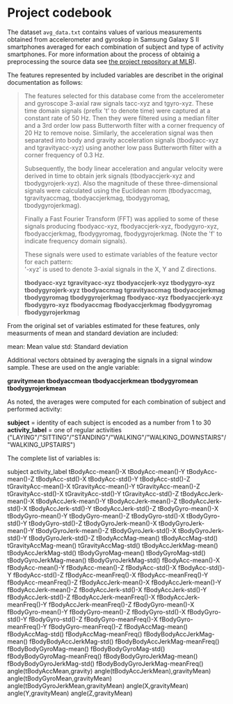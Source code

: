 Project codebook 
=================

The dataset `avg_data.txt` contains values of various measurements obtained from accelerometer and gyroskop in Samsung Galaxy S II smartphones averaged for each combination of subject and type of activity smartphones. For more information about the process of obtainig a preprocessing the source data see [the project repository at MLR](http://archive.ics.uci.edu/ml/datasets/Human+Activity+Recognition+Using+Smartphones)).

The features represented by included variables are describet in the original documentation as follows:

>The features selected for this database come from the accelerometer and gyroscope 3-axial raw signals tacc-xyz and tgyro-xyz. These time domain signals (prefix 't' to denote time) were captured at a constant rate of 50 Hz. Then they were filtered using a median filter and a 3rd order low pass Butterworth filter with a corner frequency of 20 Hz to remove noise. Similarly, the acceleration signal was then separated into body and gravity acceleration signals (tbodyacc-xyz and tgravityacc-xyz) using another low pass Butterworth filter with a corner frequency of 0.3 Hz. 
>
>Subsequently, the body linear acceleration and angular velocity were derived in time to obtain jerk signals (tbodyaccjerk-xyz and tbodygyrojerk-xyz). Also the magnitude of these three-dimensional signals were calculated using the Euclidean norm (tbodyaccmag, tgravityaccmag, tbodyaccjerkmag, tbodygyromag, tbodygyrojerkmag). 
>
>Finally a Fast Fourier Transform (FFT) was applied to some of these signals producing fbodyacc-xyz, fbodyaccjerk-xyz, fbodygyro-xyz, fbodyaccjerkmag, fbodygyromag, fbodygyrojerkmag. (Note the 'f' to indicate frequency domain signals). 
>
>These signals were used to estimate variables of the feature vector for each pattern:  
'-xyz' is used to denote 3-axial signals in the X, Y and Z directions.
>
>**tbodyacc-xyz**
>**tgravityacc-xyz**
>**tbodyaccjerk-xyz**
>**tbodygyro-xyz**
>**tbodygyrojerk-xyz**
>**tbodyaccmag**
>**tgravityaccmag**
>**tbodyaccjerkmag**
>**tbodygyromag**
>**tbodygyrojerkmag**
>**fbodyacc-xyz**
>**fbodyaccjerk-xyz**
>**fbodygyro-xyz**
>**fbodyaccmag**
>**fbodyaccjerkmag**
>**fbodygyromag**
>**fbodygyrojerkmag**


From the original set of variables estimated for these features, only measurments of mean and standard deviation are included:

mean: Mean value
std: Standard deviation


Additional vectors obtained by averaging the signals in a signal window sample. These are used on the angle variable:

**gravitymean**
**tbodyaccmean**
**tbodyaccjerkmean**
**tbodygyromean**
**tbodygyrojerkmean**


As noted, the averages were computed for each combination of subject and performed activity:

**subject** = identity of each subject is encoded as a number from 1 to 30
**activity_label** = one of regular activities ("LAYING"/"SITTING"/"STANDING"/"WALKING"/"WALKING_DOWNSTAIRS"/"WALKING_UPSTAIRS")

The complete list of variables is:

subject
activity_label
tBodyAcc-mean()-X
tBodyAcc-mean()-Y
tBodyAcc-mean()-Z
tBodyAcc-std()-X
tBodyAcc-std()-Y
tBodyAcc-std()-Z
tGravityAcc-mean()-X
tGravityAcc-mean()-Y
tGravityAcc-mean()-Z
tGravityAcc-std()-X
tGravityAcc-std()-Y
tGravityAcc-std()-Z
tBodyAccJerk-mean()-X
tBodyAccJerk-mean()-Y
tBodyAccJerk-mean()-Z
tBodyAccJerk-std()-X
tBodyAccJerk-std()-Y
tBodyAccJerk-std()-Z
tBodyGyro-mean()-X
tBodyGyro-mean()-Y
tBodyGyro-mean()-Z
tBodyGyro-std()-X
tBodyGyro-std()-Y
tBodyGyro-std()-Z
tBodyGyroJerk-mean()-X
tBodyGyroJerk-mean()-Y
tBodyGyroJerk-mean()-Z
tBodyGyroJerk-std()-X
tBodyGyroJerk-std()-Y
tBodyGyroJerk-std()-Z
tBodyAccMag-mean()
tBodyAccMag-std()
tGravityAccMag-mean()
tGravityAccMag-std()
tBodyAccJerkMag-mean()
tBodyAccJerkMag-std()
tBodyGyroMag-mean()
tBodyGyroMag-std()
tBodyGyroJerkMag-mean()
tBodyGyroJerkMag-std()
fBodyAcc-mean()-X
fBodyAcc-mean()-Y
fBodyAcc-mean()-Z
fBodyAcc-std()-X
fBodyAcc-std()-Y
fBodyAcc-std()-Z
fBodyAcc-meanFreq()-X
fBodyAcc-meanFreq()-Y
fBodyAcc-meanFreq()-Z
fBodyAccJerk-mean()-X
fBodyAccJerk-mean()-Y
fBodyAccJerk-mean()-Z
fBodyAccJerk-std()-X
fBodyAccJerk-std()-Y
fBodyAccJerk-std()-Z
fBodyAccJerk-meanFreq()-X
fBodyAccJerk-meanFreq()-Y
fBodyAccJerk-meanFreq()-Z
fBodyGyro-mean()-X
fBodyGyro-mean()-Y
fBodyGyro-mean()-Z
fBodyGyro-std()-X
fBodyGyro-std()-Y
fBodyGyro-std()-Z
fBodyGyro-meanFreq()-X
fBodyGyro-meanFreq()-Y
fBodyGyro-meanFreq()-Z
fBodyAccMag-mean()
fBodyAccMag-std()
fBodyAccMag-meanFreq()
fBodyBodyAccJerkMag-mean()
fBodyBodyAccJerkMag-std()
fBodyBodyAccJerkMag-meanFreq()
fBodyBodyGyroMag-mean()
fBodyBodyGyroMag-std()
fBodyBodyGyroMag-meanFreq()
fBodyBodyGyroJerkMag-mean()
fBodyBodyGyroJerkMag-std()
fBodyBodyGyroJerkMag-meanFreq()
angle(tBodyAccMean,gravity)
angle(tBodyAccJerkMean),gravityMean)
angle(tBodyGyroMean,gravityMean)
angle(tBodyGyroJerkMean,gravityMean)
angle(X,gravityMean)
angle(Y,gravityMean)
angle(Z,gravityMean)


